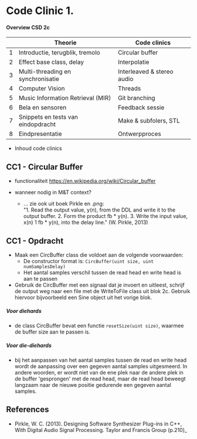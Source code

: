
# Code Clinic 1.

#### Overview CSD 2c
|   | Theorie                             |Code clinics               |
|---|---|---|
| 1 | Introductie, terugblik, tremolo     |Circular buffer            |
| 2 | Effect base class, delay            |Interpolatie               |
| 3 | Multi-threading en synchronisatie   |Interleaved & stereo audio |
| 4 | Computer Vision                     |Threads                    |
| 5 | Music Information Retrieval (MIR)   |Git branching              |
| 6 | Bela en sensoren                    |Feedback sessie            |
| 7 | Snippets en tests van eindopdracht  |Make & subfolers, STL      |
| 8 | Eindpresentatie                     |Ontwerpproces              |

* Inhoud code clinics


## CC1 - Circular Buffer
* functionaliteit
https://en.wikipedia.org/wiki/Circular_buffer
* wanneer nodig in M&T context?

  * ... zie ook uit boek Pirkle en .png:   
    "1. Read the output value, y(n), from the DDL and write it to the output buffer.
    2. Form the product fb * y(n).
    3. Write the input value, x(n) 1 fb * y(n), into the delay line." (W. Pirkle, 2013)


## CC1 - Opdracht
* Maak een CircBuffer class die voldoet aan de volgende voorwaarden:
  * De constructor format is:
    ```CircBuffer(uint size, uint numSamplesDelay)```
  * Het aantal samples verschil tussen de read head en write head is aan te passen
* Gebruik de CircBuffer met een signaal dat je invoert en uitleest, schrijf de output weg naar een file met de WriteToFile class uit blok 2c. Gebruik hiervoor bijvoorbeeld een Sine object uit het vorige blok. 


##### *Voor diehards*
* de class CircBuffer bevat een functie ```resetSize(uint size)```, waarmee de buffer size aan te passen is.

##### *Voor die-diehards*
* bij het aanpassen van het aantal samples tussen de read en write head wordt de aanpassing over een gegeven aantal samples uitgesmeerd. In andere woorden, er wordt niet van de ene plek naar de andere plek in de buffer 'gesprongen' met de read head, maar de read head beweegt langzaam naar de nieuwe positie gedurende een gegeven aantal samples.


## References
* Pirkle, W. C. (2013). Designing Software Synthesizer Plug-ins in C++, With Digital Audio Signal Processing. Taylor and Francis Group (p.210)_
